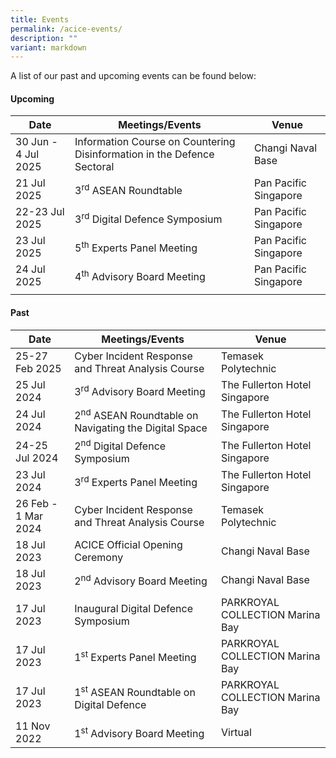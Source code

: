 ```yaml
---
title: Events
permalink: /acice-events/
description: ""
variant: markdown
---
```

A list of our past and upcoming events can be found below:

#### Upcoming <br>

| Date | Meetings/Events | Venue |
| -------- | -------- | -------- |
| 30 Jun - 4 Jul 2025 | Information Course on Countering Disinformation in the Defence Sectoral | Changi Naval Base |
| 21 Jul 2025 | 3<sup>rd</sup> ASEAN Roundtable  | Pan Pacific Singapore |
| 22-23 Jul 2025 | 3<sup>rd</sup> Digital Defence Symposium | Pan Pacific Singapore |
| 23 Jul 2025 | 5<sup>th</sup> Experts Panel Meeting | Pan Pacific Singapore |
| 24 Jul 2025 | 4<sup>th</sup> Advisory Board Meeting | Pan Pacific Singapore |
|       |           |       |

#### Past <br>

| Date | Meetings/Events | Venue |
| -------- | -------- | -------- |
| 25-27 Feb 2025 | Cyber Incident Response and Threat Analysis Course | Temasek Polytechnic |
| 25 Jul 2024 | 3<sup>rd</sup> Advisory Board Meeting | The Fullerton Hotel Singapore |
| 24 Jul 2024 | 2<sup>nd</sup> ASEAN Roundtable on Navigating the Digital Space  | The Fullerton Hotel Singapore |
| 24-25 Jul 2024 | 2<sup>nd</sup> Digital Defence Symposium | The Fullerton Hotel Singapore |
| 23 Jul 2024 | 3<sup>rd</sup> Experts Panel Meeting | The Fullerton Hotel Singapore |
| 26 Feb - 1 Mar 2024 | Cyber Incident Response and Threat Analysis Course | Temasek Polytechnic |
| 18 Jul 2023 | ACICE Official Opening Ceremony | Changi Naval Base |
| 18 Jul 2023 | 2<sup>nd</sup> Advisory Board Meeting | Changi Naval Base |
| 17 Jul 2023 | Inaugural Digital Defence Symposium | PARKROYAL COLLECTION Marina Bay |
| 17 Jul 2023 | 1<sup>st</sup> Experts Panel Meeting | PARKROYAL COLLECTION Marina Bay   |
| 17 Jul 2023 | 1<sup>st</sup> ASEAN Roundtable on Digital Defence | PARKROYAL COLLECTION Marina Bay |
| 11 Nov 2022 | 1<sup>st</sup> Advisory Board Meeting | Virtual |
